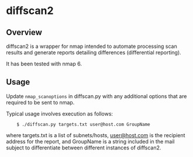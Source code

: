 # diffscan2

## Overview

diffscan2 is a wrapper for nmap intended to automate processing scan results
and generate reports detailing differences (differential reporting).

It has been tested with nmap 6.

## Usage

Update `nmap_scanoptions` in diffscan.py with any additional options that are
required to be sent to nmap.

Typical usage involves execution as follows:

```
	$ ./diffscan.py targets.txt user@host.com GroupName
```

where targets.txt is a list of subnets/hosts, user@host.com is the recipient
address for the report, and GroupName is a string included in the mail
subject to differentiate between different instances of diffscan2.
